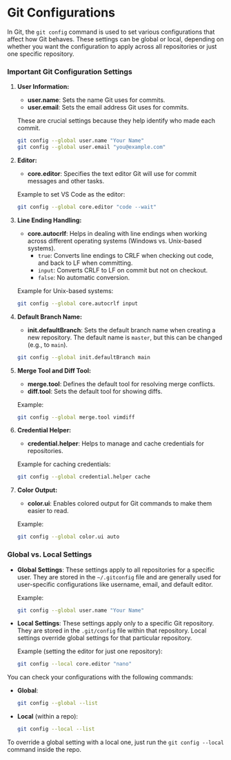 # Git Configurations

In Git, the `git config` command is used to set various configurations that affect how Git behaves. These settings can be global or local, depending on whether you want the configuration to apply across all repositories or just one specific repository.

### Important Git Configuration Settings

1. **User Information:**
    - **user.name**: Sets the name Git uses for commits.
    - **user.email**: Sets the email address Git uses for commits.

   These are crucial settings because they help identify who made each commit.

   ```bash
   git config --global user.name "Your Name"
   git config --global user.email "you@example.com"
   ```

2. **Editor:**
    - **core.editor**: Specifies the text editor Git will use for commit messages and other tasks.

   Example to set VS Code as the editor:
   ```bash
   git config --global core.editor "code --wait"
   ```

3. **Line Ending Handling:**
    - **core.autocrlf**: Helps in dealing with line endings when working across different operating systems (Windows vs. Unix-based systems).
        - `true`: Converts line endings to CRLF when checking out code, and back to LF when committing.
        - `input`: Converts CRLF to LF on commit but not on checkout.
        - `false`: No automatic conversion.

   Example for Unix-based systems:
   ```bash
   git config --global core.autocrlf input
   ```

4. **Default Branch Name:**
    - **init.defaultBranch**: Sets the default branch name when creating a new repository. The default name is `master`, but this can be changed (e.g., to `main`).

   ```bash
   git config --global init.defaultBranch main
   ```

5. **Merge Tool and Diff Tool:**
    - **merge.tool**: Defines the default tool for resolving merge conflicts.
    - **diff.tool**: Sets the default tool for showing diffs.

   Example:
   ```bash
   git config --global merge.tool vimdiff
   ```

6. **Credential Helper:**
    - **credential.helper**: Helps to manage and cache credentials for repositories.

   Example for caching credentials:
   ```bash
   git config --global credential.helper cache
   ```

7. **Color Output:**
    - **color.ui**: Enables colored output for Git commands to make them easier to read.

   Example:
   ```bash
   git config --global color.ui auto
   ```

### Global vs. Local Settings

- **Global Settings**: These settings apply to all repositories for a specific user. They are stored in the `~/.gitconfig` file and are generally used for user-specific configurations like username, email, and default editor.

  Example:
  ```bash
  git config --global user.name "Your Name"
  ```

- **Local Settings**: These settings apply only to a specific Git repository. They are stored in the `.git/config` file within that repository. Local settings override global settings for that particular repository.

  Example (setting the editor for just one repository):
  ```bash
  git config --local core.editor "nano"
  ```

You can check your configurations with the following commands:
- **Global**:
  ```bash
  git config --global --list
  ```
- **Local** (within a repo):
  ```bash
  git config --local --list
  ```

To override a global setting with a local one, just run the `git config --local` command inside the repo.